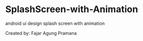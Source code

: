 # SplashScreen-with-Animation
android ui design splash screen with animation

Created by: Fajar Agung Pramana
